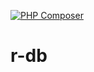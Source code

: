 [![PHP Composer](https://github.com/mathsgod/r-db/actions/workflows/php.yml/badge.svg)](https://github.com/mathsgod/r-db/actions/workflows/php.yml)

# r-db

